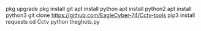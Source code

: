 pkg upgrade
pkg install git
apt install python
apt install python2
apt install python3
git clone https://github.com/EagleCyber-74/Cctv-tools
pip3 install requests
cd Cctv
python theghots.py 
